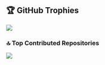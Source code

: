 ## 🏆 GitHub Trophies
![](https://github-profile-trophy.vercel.app/?username=Vivekdesai25&theme=radical&no-frame=false&no-bg=true&margin-w=4)

### 🔝 Top Contributed Repositories
![](https://github-contributor-stats.vercel.app/api?username=Vivekdesai25&limit=5&theme=dark&combine_all_yearly_contributions=true)
